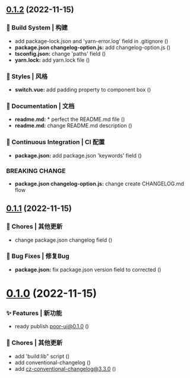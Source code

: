 ## [0.1.2](https://github.com/DenghuaCN/poor-ui/compare/v0.1.1...v0.1.2) (2022-11-15)


### 👷‍ Build System | 构建

* add package-lock.json and 'yarn-error.log' field in .gitignore ([](https://github.com/DenghuaCN/poor-ui/commit/42d3e5d))
* **package.json changelog-option.js:** add changelog-option.js ([](https://github.com/DenghuaCN/poor-ui/commit/d468ff2))
* **tsconfig.json:** change 'paths' field ([](https://github.com/DenghuaCN/poor-ui/commit/ff3d2f1))
* **yarn.lock:** add yarn.lock file ([](https://github.com/DenghuaCN/poor-ui/commit/dfda677))


### 💄 Styles | 风格

* **switch.vue:** add padding property to component box ([](https://github.com/DenghuaCN/poor-ui/commit/57b9de7))


### 📝 Documentation | 文档

* **readme.md:** * perfect the README.md file ([](https://github.com/DenghuaCN/poor-ui/commit/2b7a245))
* **readme.md:** change README.md description ([](https://github.com/DenghuaCN/poor-ui/commit/c3e4b4e))


### 🔧 Continuous Integration | CI 配置

* **package.json:** add package.json 'keywords' field ([](https://github.com/DenghuaCN/poor-ui/commit/d150846))


### BREAKING CHANGE

* **package.json changelog-option.js:** change create CHANGELOG.md flow



## [0.1.1](https://github.com/DenghuaCN/poor-ui/compare/v0.1.0...v0.1.1) (2022-11-15)


### 🎫 Chores | 其他更新

* change package.json changelog field ([](https://github.com/DenghuaCN/poor-ui/commit/42bb920))


### 🐛 Bug Fixes | 修复Bug

* **package.json:** fix package.json version field to corrected ([](https://github.com/DenghuaCN/poor-ui/commit/7c1330a))



# [0.1.0](https://github.com/DenghuaCN/poor-ui/compare/9ccac46...v0.1.0) (2022-11-15)


### ✨ Features | 新功能

* ready publish poor-ui@0.1.0 ([](https://github.com/DenghuaCN/poor-ui/commit/a7d2bca))


### 🎫 Chores | 其他更新

* add 'build:lib" script ([](https://github.com/DenghuaCN/poor-ui/commit/8ac6fa7))
* add conventional-changelog ([](https://github.com/DenghuaCN/poor-ui/commit/3d3e7f7))
* add cz-conventional-changelog@3.3.0 ([](https://github.com/DenghuaCN/poor-ui/commit/9ccac46))



